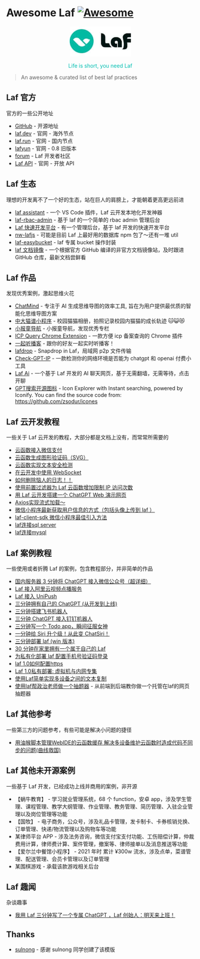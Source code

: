 # Awesome Laf [![Awesome](https://cdn.rawgit.com/sindresorhus/awesome/d7305f38d29fed78fa85652e3a63e154dd8e8829/media/badge.svg)](https://github.com/sindresorhus/awesome)

<p align="center">
  <img src="./assets/logo.jpg" alt="logo" width="164" height="80" />
</p>
<p align="center" style="color: #00beb1">
Life is short, you need Laf
</p>

> An awesome & curated list of best laf practices

## **Laf 官方**

官方的一些公开地址

- [GitHub](https://github.com/labring/laf) - 开源地址
- [laf.dev](https://laf.dev) - 官网 - 海外节点
- [laf.run](https://laf.run) - 官网 - 国内节点
- [lafyun](https://www.lafyun.com) - 官网 - 0.8 旧版本
- [forum](https://forum.laf.run) - Laf 开发者社区
- [Laf API](https://api.laf.run) - 官网 - 开放 API

## **Laf 生态**

理想的开发离不了一个好的生态，站在巨人的肩膀上，才能朝着更高更远前进

- [laf assistant](https://marketplace.visualstudio.com/items?itemName=NightWhite.laf-assistant) - 一个 VS Code 插件，Laf 云开发本地化开发神器
- [laf-rbac-admin](https://github.com/walle233/laf-rbac-admin) - 基于 laf 的一个简单的 rbac admin 管理后台
- [Laf 快速开发平台](https://github.com/zhuo-tech/nest) - 有一个管理后台，基于 laf 开发的快速开发平台
- [nw-lafjs](https://www.npmjs.com/package/nw-lafjs) - 可能是目前 Laf 上最好用的数据库 npm 包了～还有一堆 util
- [laf-easybucket](https://www.npmjs.com/package/laf-easybucket) - laf 专属 bucket 操作封装
- [laf 文档镜像](https://docs.v2laf.com) - 一个根据官方 GitHub 编译的非官方文档镜像站，及时跟进 GitHub 仓库，最新文档尝鲜看

## **Laf 作品**

发现优秀案例，激起思维火花

- [ChatMind](https://www.chatmind.tech) - 专注于 AI 生成思维导图的效率工具, 旨在为用户提供最优质的智能化思维导图方案
- [中大猫谱小程序](https://github.com/sysucats/zhongdamaopu) - 校园猫猫相册，拍照记录校园内猫猫的成长轨迹 🐱😺😻
- [小报童导航](https://forum.laf.run/d/46) - 小报童导航，发现优秀专栏
- [ICP Query Chrome Extension](https://github.com/yuedanlabs/icp-query-extension) - 一款方便 icp 备案查询的 Chrome 插件
- [一起听播客](https://github.com/yenche123/podcast-together) - 跟你的好友一起实时听播客！
- [lafdrop](https://github.com/moonrailgun/lafdrop) - Snapdrop in Laf，局域网 p2p 文件传输
- [Check-GPT-IP](https://kjglab-check-ip.site.laf.run) - 一款检测你的网络环境是否能为 chatgpt 和 openai 付费小工具
- [Laf Ai](https://lafai.io/) - 一个基于 Laf 开发的 AI 聊天网页，基于无需翻墙，无需等待，点击开聊
- [GPT搜索开源图标](https://icones.chatgptdddd.com) -  Icon Explorer with Instant searching, powered by Iconify. You can find the source code from: https://github.com/zsodur/icones

## **Laf 云开发教程**

一些关于 Laf 云开发的教程，大部分都是文档上没有，而常常所需要的

- [云函数接入微信支付](https://forum.laf.run/d/136)
- [云函数生成图形验证码（SVG）](https://forum.laf.run/d/133)
- [云函数实现文本安全检测](https://forum.laf.run/d/187)
- [在云开发中使用 WebSocket](https://forum.laf.run/d/127)
- [如何删除恼人的日志！！](https://forum.laf.run/d/73)
- [使用前置过滤器为 Laf 云函数增加限制 IP 访问次数](https://forum.laf.run/d/130)
- [用 Laf 云开发搭建一个 ChatGPT Web 演示网页](https://forum.laf.run/d/100)
- [Axios实现流式加载～](https://forum.laf.run/d/262)
- [微信小程序最新获取用户信息的方式（包括头像上传到 laf ）](https://forum.laf.run/d/367)
- [laf-client-sdk 微信小程序最佳引入方法](https://forum.laf.run/d/387)
- [laf连接sql server](https://forum.laf.run/d/411)
- [laf连接mysql](https://forum.laf.run/d/414)

## **Laf 案例教程**

一些使用或者折腾 Laf 的案例，包含教程部分，并非简单的作品

- [国内服务器 3 分钟将 ChatGPT 接入微信公众号（超详细）](https://forum.laf.run/d/364)
- [Laf 接入阿里云视频点播服务](https://forum.laf.run/d/346)
- [Laf 接入 UniPush](https://forum.laf.run/d/349)
- [三分钟拥有自己的 ChatGPT (从开发到上线)](https://3min.cloud/pages/quickStart/chatGPT/)
- [三分钟搭建飞书机器人](https://forum.laf.run/d/88)
- [三分钟 ChatGPT 接入钉钉机器人](https://juejin.cn/post/7211061398680305725)
- [三分钟写一个 Todo app，瞬间征服女神](https://forum.laf.run/d/151)
- [一分钟给 Siri 升个级！从此变 ChatSiri！](https://forum.laf.run/d/79)
- [三分钟部署 laf (win 版本)](https://3min.cloud/pages/quickStart/deployLaf/)
- [30 分钟在家里拥有一个属于自己的 Laf](https://forum.laf.run/d/124)
- [为私有化部署 laf 配置手机号验证码登录](https://forum.laf.run/d/160)
- [laf 1.0如何配置https](https://forum.laf.run/d/308)
- [Laf 1.0私有部署: 虚拟机与内网专集](https://forum.laf.run/d/328)
- [使用Laf简单实现多设备之间的文本复制](https://forum.laf.run/d/426)
- [使用laf帮政治老师做一个抽题器](https://forum.laf.run/d/370) - 从前端到后端教你做一个托管在laf的网页抽题器

## **Laf 其他参考**

一些第三方的问题参考，有些可能是解决小问题的捷径

- [用油猴脚本管理WebIDE的云函数缓存 解决多设备维护云函数时造成代码不同步的问题(曲线救国)](https://forum.laf.run/d/453)

## **Laf 其他未开源案例**

一些基于 Laf 开发，已经成功上线并商用的案例，非开源

- 【蜗牛教育】 - 学习就业管理系统，68 个 function，安卓 app，涉及学生管理、课程管理、教学大纲管理、作业管理、教务管理、简历管理、入驻企业管理以及岗位管理等功能
- 【国牧】 - 电子商务，公众号，涉及礼品卡管理，发卡制卡、卡券核销兑换、订单管理、快递/物流管理以及购物车等功能
- 某律师平台 APP - 涉及法务咨询，微信支付宝支付功能、工伤赔偿计算，仲裁费用计算，律师费计算、案件管理，撤案等、律师接单以及消息推送等功能
- 【爱尔兰中餐馆小程序】 - 2021 年时 累计 ¥300w 流水，涉及点单，菜谱管理、配送管理、会员卡管理以及订单管理
- 某围棋游戏 - 承载该款游戏相关后台

## **Laf 趣闻**

杂谈趣事

- [我用 Laf 三分钟写了一个专属 ChatGPT ，Laf 创始人：明天来上班！](https://3min.cloud/pages/quickStart/offer/)

## Thanks

- [sulnong](https://github.com/sulnong/awesome-laf) - 感谢 sulnong 同学创建了该模版
